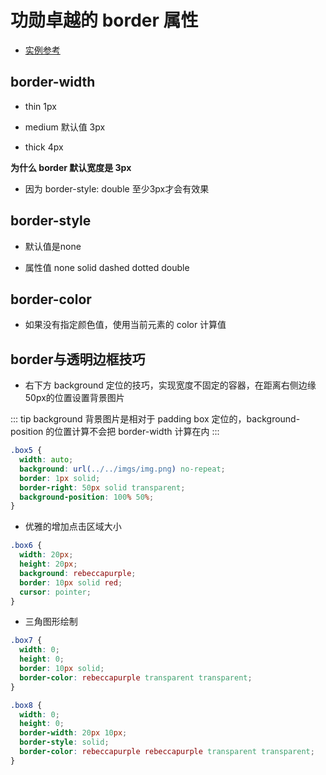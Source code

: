 # 功勋卓越的 border 属性

- [实例参考](https://github.com/duzit/du-css/blob/master/src/cssword/01.border.html)

## border-width

- thin 1px

- medium 默认值 3px

- thick 4px

**为什么 border 默认宽度是 3px**
- 因为 border-style: double 至少3px才会有效果

## border-style 

- 默认值是none 

- 属性值 none solid dashed dotted double 

## border-color

- 如果没有指定颜色值，使用当前元素的 color 计算值

## border与透明边框技巧

- 右下方 background 定位的技巧，实现宽度不固定的容器，在距离右侧边缘50px的位置设置背景图片

::: tip
background 背景图片是相对于 padding box 定位的，background-position 的位置计算不会把 border-width 计算在内
:::

```css
.box5 {
  width: auto;
  background: url(../../imgs/img.png) no-repeat;
  border: 1px solid;
  border-right: 50px solid transparent;
  background-position: 100% 50%;
}
```

- 优雅的增加点击区域大小

```css
.box6 {
  width: 20px;
  height: 20px;
  background: rebeccapurple;
  border: 10px solid red;
  cursor: pointer;
}
```

- 三角图形绘制

```css
.box7 {
  width: 0;
  height: 0;
  border: 10px solid;
  border-color: rebeccapurple transparent transparent;
}

.box8 {
  width: 0;
  height: 0;
  border-width: 20px 10px;
  border-style: solid;
  border-color: rebeccapurple rebeccapurple transparent transparent;
}
```